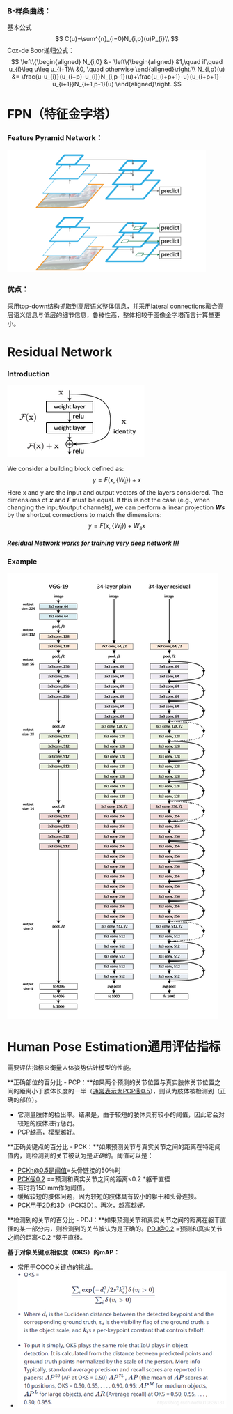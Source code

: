 ### B-样条曲线：

基本公式
$$
C(u)=\sum^{n}_{i=0}N_{i,p}(u)P_{i}\\
$$
Cox-de Boor递归公式：
$$
\left\{\begin{aligned}
N_{i,0} &= 
\left\{\begin{aligned}
&1,\quad if\quad u_{i}\leq u\leq u_{i+1}\\
&0, \quad otherwise
\end{aligned}\right.\\
N_{i,p}(u) &= \frac{u-u_{i}}{u_{i+p}-u_{i}}N_{i,p-1}(u)+\frac{u_{i+p+1}-u}{u_{i+p+1}-u_{i+1}}N_{i+1,p-1}(u)
\end{aligned}\right.
$$


# FPN（特征金字塔）

### Feature Pyramid Network：

<img src="https://github.com/Darkdawner/Randbook/blob/master/img/FPN.png" alt="FPN" style="zoom:80%;" />

### 优点：

采用top-down结构抓取到高层语义整体信息，并采用lateral connections融合高层语义信息与低层的细节信息，鲁棒性高，整体相较于图像金字塔而言计算量更小。

# Residual Network

### Introduction

![residual_block](.\img\residual_block.png)

We consider a building block deﬁned as: 
$$
y=F(x,\{W_{i}\})+x
$$
Here x and y are the input and output vectors of the layers considered. The dimensions of ***x*** and ***F*** must be equal. If this is not the case (e.g., when changing the input/output channels), we can perform a linear projection ***Ws*** by the shortcut connections to match the dimensions: 
$$
y=F(x, \{W_{i}\})+W_{s}x
$$

##### <u>Residual Network works for training very deep network !!!</u>

### Example

![residual_example](.\img\residual_example.png)

# **Human Pose Estimation通用评估指标**

需要评估指标来衡量人体姿势估计模型的性能。

**正确部位的百分比 - PCP：**如果两个预测的关节位置与真实肢体关节位置之间的距离小于肢体长度的一半（通常表示为PCP@0.5），则认为肢体被检测到（正确的部位）。

- 它测量肢体的检出率。结果是，由于较短的肢体具有较小的阈值，因此它会对较短的肢体进行惩罚。
- PCP越高，模型越好。

**正确关键点的百分比 - PCK：**如果预测关节与真实关节之间的距离在特定阈值内，则检测到的关节被认为是*正确*的。阈值可以是：

- PCKh@0.5是阈值=头骨链接的50％时
- PCK@0.2 ==预测和真实关节之间的距离<0.2 *躯干直径
- 有时将150 mm作为阈值。
- 缓解较短的肢体问题，因为较短的肢体具有较小的躯干和头骨连接。
- PCK用于2D和3D（PCK3D）。再次，越高越好。

**检测到的关节的百分比 - PDJ：**如果预测关节和真实关节之间的距离在躯干直径的某一部分内，则检测到的关节被认为是正确的。PDJ@0.2 =预测和真实关节之间的距离<0.2 *躯干直径。

**基于对象关键点相似度（OKS）的mAP：**

- 常用于COCO关键点的挑战。
- ![img](.\img\OKS.png)
